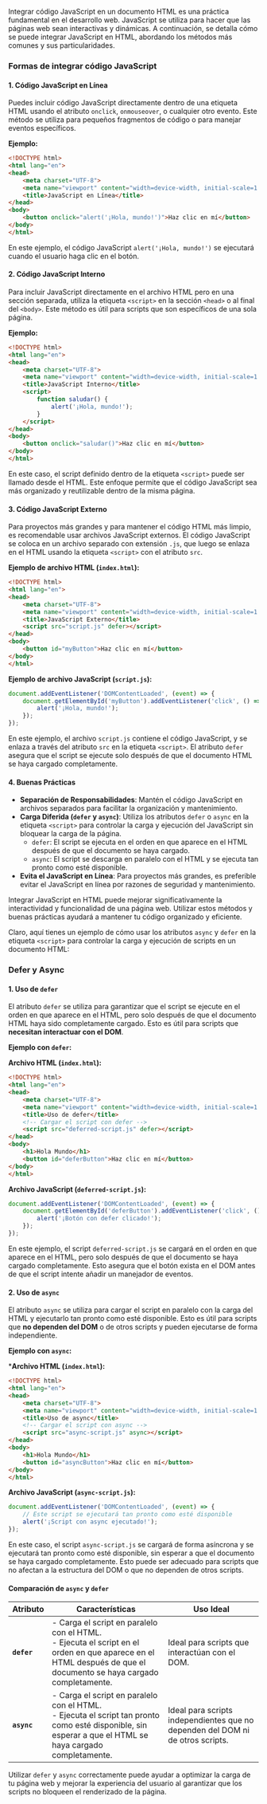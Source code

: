 Integrar código JavaScript en un documento HTML es una práctica fundamental en el desarrollo web. JavaScript se utiliza para hacer que las páginas web sean interactivas y dinámicas. A continuación, se detalla cómo se puede integrar JavaScript en HTML, abordando los métodos más comunes y sus particularidades.

### Formas de integrar código JavaScript
#### 1. **Código JavaScript en Línea**

Puedes incluir código JavaScript directamente dentro de una etiqueta HTML usando el atributo `onclick`, `onmouseover`, o cualquier otro evento. Este método se utiliza para pequeños fragmentos de código o para manejar eventos específicos.

**Ejemplo:**

```html
<!DOCTYPE html>
<html lang="en">
<head>
    <meta charset="UTF-8">
    <meta name="viewport" content="width=device-width, initial-scale=1.0">
    <title>JavaScript en Línea</title>
</head>
<body>
    <button onclick="alert('¡Hola, mundo!')">Haz clic en mí</button>
</body>
</html>
```

En este ejemplo, el código JavaScript `alert('¡Hola, mundo!')` se ejecutará cuando el usuario haga clic en el botón.

#### 2. **Código JavaScript Interno**

Para incluir JavaScript directamente en el archivo HTML pero en una sección separada, utiliza la etiqueta `<script>` en la sección `<head>` o al final del `<body>`. Este método es útil para scripts que son específicos de una sola página.

**Ejemplo:**

```html
<!DOCTYPE html>
<html lang="en">
<head>
    <meta charset="UTF-8">
    <meta name="viewport" content="width=device-width, initial-scale=1.0">
    <title>JavaScript Interno</title>
    <script>
        function saludar() {
            alert('¡Hola, mundo!');
        }
    </script>
</head>
<body>
    <button onclick="saludar()">Haz clic en mí</button>
</body>
</html>
```

En este caso, el script definido dentro de la etiqueta `<script>` puede ser llamado desde el HTML. Este enfoque permite que el código JavaScript sea más organizado y reutilizable dentro de la misma página.

#### 3. **Código JavaScript Externo**

Para proyectos más grandes y para mantener el código HTML más limpio, es recomendable usar archivos JavaScript externos. El código JavaScript se coloca en un archivo separado con extensión `.js`, que luego se enlaza en el HTML usando la etiqueta `<script>` con el atributo `src`.

**Ejemplo de archivo HTML (`index.html`):**

```html
<!DOCTYPE html>
<html lang="en">
<head>
    <meta charset="UTF-8">
    <meta name="viewport" content="width=device-width, initial-scale=1.0">
    <title>JavaScript Externo</title>
    <script src="script.js" defer></script>
</head>
<body>
    <button id="myButton">Haz clic en mí</button>
</body>
</html>
```

**Ejemplo de archivo JavaScript (`script.js`):**

```javascript
document.addEventListener('DOMContentLoaded', (event) => {
    document.getElementById('myButton').addEventListener('click', () => {
        alert('¡Hola, mundo!');
    });
});
```

En este ejemplo, el archivo `script.js` contiene el código JavaScript, y se enlaza a través del atributo `src` en la etiqueta `<script>`. El atributo `defer` asegura que el script se ejecute solo después de que el documento HTML se haya cargado completamente.

#### 4. **Buenas Prácticas**

- **Separación de Responsabilidades**: Mantén el código JavaScript en archivos separados para facilitar la organización y mantenimiento.
- **Carga Diferida (`defer` y `async`)**: Utiliza los atributos `defer` o `async` en la etiqueta `<script>` para controlar la carga y ejecución del JavaScript sin bloquear la carga de la página.
  - `defer`: El script se ejecuta en el orden en que aparece en el HTML después de que el documento se haya cargado.
  - `async`: El script se descarga en paralelo con el HTML y se ejecuta tan pronto como esté disponible.
- **Evita el JavaScript en Línea**: Para proyectos más grandes, es preferible evitar el JavaScript en línea por razones de seguridad y mantenimiento.

Integrar JavaScript en HTML puede mejorar significativamente la interactividad y funcionalidad de una página web. Utilizar estos métodos y buenas prácticas ayudará a mantener tu código organizado y eficiente.


Claro, aquí tienes un ejemplo de cómo usar los atributos `async` y `defer` en la etiqueta `<script>` para controlar la carga y ejecución de scripts en un documento HTML:

### Defer y Async
#### 1. **Uso de `defer`**

El atributo `defer` se utiliza para garantizar que el script se ejecute en el orden en que aparece en el HTML, pero solo después de que el documento HTML haya sido completamente cargado. Esto es útil para scripts que **necesitan interactuar con el DOM**.

**Ejemplo con `defer`:**

**Archivo HTML (`index.html`):**

```html
<!DOCTYPE html>
<html lang="en">
<head>
    <meta charset="UTF-8">
    <meta name="viewport" content="width=device-width, initial-scale=1.0">
    <title>Uso de defer</title>
    <!-- Cargar el script con defer -->
    <script src="deferred-script.js" defer></script>
</head>
<body>
    <h1>Hola Mundo</h1>
    <button id="deferButton">Haz clic en mí</button>
</body>
</html>
```

**Archivo JavaScript (`deferred-script.js`):**

```javascript
document.addEventListener('DOMContentLoaded', (event) => {
    document.getElementById('deferButton').addEventListener('click', () => {
        alert('¡Botón con defer clicado!');
    });
});
```

En este ejemplo, el script `deferred-script.js` se cargará en el orden en que aparece en el HTML, pero solo después de que el documento se haya cargado completamente. Esto asegura que el botón exista en el DOM antes de que el script intente añadir un manejador de eventos.

#### 2. **Uso de `async`**

El atributo `async` se utiliza para cargar el script en paralelo con la carga del HTML y ejecutarlo tan pronto como esté disponible. Esto es útil para scripts que **no dependen del DOM** o de otros scripts y pueden ejecutarse de forma independiente.

**Ejemplo con `async`:**

***Archivo HTML (`index.html`):**

```html
<!DOCTYPE html>
<html lang="en">
<head>
    <meta charset="UTF-8">
    <meta name="viewport" content="width=device-width, initial-scale=1.0">
    <title>Uso de async</title>
    <!-- Cargar el script con async -->
    <script src="async-script.js" async></script>
</head>
<body>
    <h1>Hola Mundo</h1>
    <button id="asyncButton">Haz clic en mí</button>
</body>
</html>
```

**Archivo JavaScript (`async-script.js`):**

```javascript
document.addEventListener('DOMContentLoaded', (event) => {
    // Este script se ejecutará tan pronto como esté disponible
    alert('¡Script con async ejecutado!');
});
```

En este caso, el script `async-script.js` se cargará de forma asíncrona y se ejecutará tan pronto como esté disponible, sin esperar a que el documento se haya cargado completamente. Esto puede ser adecuado para scripts que no afectan a la estructura del DOM o que no dependen de otros scripts.

#### **Comparación de `async` y `defer`**


| **Atributo** | **Características**                                                                                                                                 | **Uso Ideal**                                             |
|--------------|-------------------------------------------------------------------------------------------------------------------------------------------------------|-----------------------------------------------------------|
| **`defer`**  | - Carga el script en paralelo con el HTML.<br>- Ejecuta el script en el orden en que aparece en el HTML después de que el documento se haya cargado completamente. | Ideal para scripts que interactúan con el DOM.            |
| **`async`**  | - Carga el script en paralelo con el HTML.<br>- Ejecuta el script tan pronto como esté disponible, sin esperar a que el HTML se haya cargado completamente. | Ideal para scripts independientes que no dependen del DOM ni de otros scripts. |


Utilizar `defer` y `async` correctamente puede ayudar a optimizar la carga de tu página web y mejorar la experiencia del usuario al garantizar que los scripts no bloqueen el renderizado de la página.
